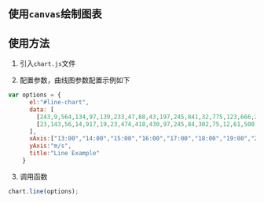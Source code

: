 ## 使用`canvas`绘制图表

## 使用方法

1. 引入`chart.js`文件

2. 配置参数，曲线图参数配置示例如下
```javascript
var options = {
      el:"#line-chart",
      data: [
        [243,9,564,134,97,139,233,47,88,43,197,245,841,32,775,123,666,235],
        [23,143,56,14,917,19,23,474,418,430,97,245,84,302,75,12,61,500],
      ],
      xAxis:["13:00","14:00","15:00","16:00","17:00","18:00","19:00","20:00","21:00","22:00","23:00","0:00","1:00","2:00","3:00","4:00","5:00","6:00"],
      yAxis:"m/s",
      title:"Line Example"
    }
```

3. 调用函数
```javascript
chart.line(options);
```

